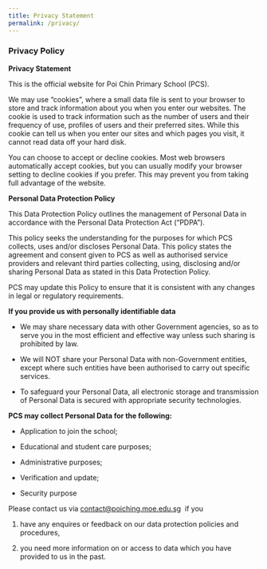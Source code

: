 ```yaml
---
title: Privacy Statement
permalink: /privacy/
---
```

### **Privacy Policy**

**Privacy Statement**

This is the official website for Poi Chin Primary School (PCS).

We may use “cookies”, where a small data file is sent to your browser to store and track information about you when you enter our websites. The cookie is used to track information such as the number of users and their frequency of use, profiles of users and their preferred sites. While this cookie can tell us when you enter our sites and which pages you visit, it cannot read data off your hard disk.

You can choose to accept or decline cookies. Most web browsers automatically accept cookies, but you can usually modify your browser setting to decline cookies if you prefer. This may prevent you from taking full advantage of the website.

**Personal Data Protection Policy**

This Data Protection Policy outlines the management of Personal Data in accordance with the Personal Data Protection Act (“PDPA”).

This policy seeks the understanding for the purposes for which PCS collects, uses and/or discloses Personal Data. This policy states the agreement and consent given to PCS as well as authorised service providers and relevant third parties collecting, using, disclosing and/or sharing Personal Data as stated in this Data Protection Policy.

PCS may update this Policy to ensure that it is consistent with any changes in legal or regulatory requirements.

**If you provide us with personally identifiable data**

*   We may share necessary data with other Government agencies, so as to serve you in the most efficient and effective way unless such sharing is prohibited by law.
    
*   We will NOT share your Personal Data with non-Government entities, except where such entities have been authorised to carry out specific services.
    
*   To safeguard your Personal Data, all electronic storage and transmission of Personal Data is secured with appropriate security technologies.

**PCS may collect Personal Data for the following:**

*   Application to join the school;
    
*   Educational and student care purposes;
    
*   Administrative purposes;
    
*   Verification and update;
    
*   Security purpose
    

Please contact us via [contact@poiching.moe.edu.sg](contact@poiching.moe.edu.sg)  if you

1.  have any enquires or feedback on our data protection policies and procedures,
    
2.  you need more information on or access to data which you have provided to us in the past.
